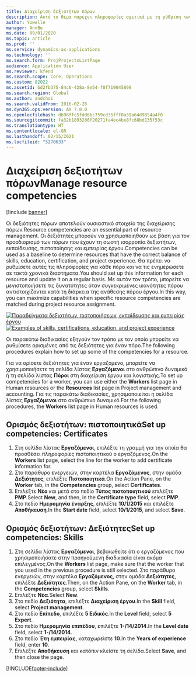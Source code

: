 ```yaml
---
title: Διαχείριση δεξιοτήτων πόρων
description: Αυτό το θέμα παρέχει πληροφορίες σχετικά με τη ρύθμιση των δεξιοτήτων για πόρους έργου.
author: Yowelle
manager: AnnBe
ms.date: 09/01/2020
ms.topic: article
ms.prod: ''
ms.service: dynamics-ax-applications
ms.technology: ''
ms.search.form: ProjProjectsListPage
audience: Application User
ms.reviewer: kfend
ms.search.scope: Core, Operations
ms.custom: 82022
ms.assetid: bd2fb375-84c6-428a-8e54-f0f719045898
ms.search.region: Global
ms.author: andchoi
ms.search.validFrom: 2016-02-28
ms.dyn365.ops.version: AX 7.0.0
ms.openlocfilehash: db96ffc5fdd6bc759cd35fff0a39a64d9854a4f0
ms.sourcegitcommit: fa32b1893286f20271fa4ec4be8fc68bd135f53c
ms.translationtype: HT
ms.contentlocale: el-GR
ms.lasthandoff: 02/15/2021
ms.locfileid: "5270633"
---
```

# <a name="manage-resource-competencies"></a><span data-ttu-id="77226-103">Διαχείριση δεξιοτήτων πόρων</span><span class="sxs-lookup"><span data-stu-id="77226-103">Manage resource competencies</span></span>

[!include [banner](../includes/banner.md)]

<span data-ttu-id="77226-104">Οι δεξιότητες πόρων αποτελούν ουσιαστικό στοιχείο της διαχείρισης πόρων.</span><span class="sxs-lookup"><span data-stu-id="77226-104">Resource competencies are an essential part of resource management.</span></span> <span data-ttu-id="77226-105">Οι δεξιότητες μπορούν να χρησιμοποιηθούν ως βάση για τον προσδιορισμό των πόρων που έχουν τη σωστή ισορροπία δεξιοτήτων, εκπαίδευσης, πιστοποίησης και εμπειρίας έργου.</span><span class="sxs-lookup"><span data-stu-id="77226-105">Competencies can be used as a baseline to determine resources that have the correct balance of skills, education, certification, and project experience.</span></span> <span data-ttu-id="77226-106">Θα πρέπει να ρυθμίσετε αυτές τις πληροφορίες για κάθε πόρο και να τις ενημερώσετε σε τακτά χρονικά διαστήματα.</span><span class="sxs-lookup"><span data-stu-id="77226-106">You should set up this information for each resource and update it on a regular basis.</span></span> <span data-ttu-id="77226-107">Με αυτόν τον τρόπο, μπορείτε να μεγιστοποιήσετε τις δυνατότητες όταν συγκεκριμένες ικανότητες πόρου αντιστοιχίζονται κατά τη διάρκεια της ανάθεσης πόρου έργου.</span><span class="sxs-lookup"><span data-stu-id="77226-107">In this way, you can maximize capabilities when specific resource competencies are matched during project resource assignment.</span></span>

<span data-ttu-id="77226-108">[![Παραδείγματα δεξιοτήτων, πιστοποιήσεων, εκπαίδευσης και εμπειρίας έργου](./media/projectresourcing06-1024x383.jpg)](./media/projectresourcing06.jpg)</span><span class="sxs-lookup"><span data-stu-id="77226-108">[![Examples of skills, certifications, education, and project experience](./media/projectresourcing06-1024x383.jpg)](./media/projectresourcing06.jpg)</span></span>

<span data-ttu-id="77226-109">Οι παρακάτω διαδικασίες εξηγούν τον τρόπο με τον οποίο μπορείτε να ρυθμίσετε ορισμένες από τις δεξιότητες για έναν πόρο.</span><span class="sxs-lookup"><span data-stu-id="77226-109">The following procedures explain how to set up some of the competencies for a resource.</span></span>

<span data-ttu-id="77226-110">Για να ορίσετε δεξιότητες για έναν εργαζόμενο, μπορείτε να χρησιμοποιήσετε τη σελίδα λίστας **Εργαζόμενοι** στο ανθρώπινο δυναμικό ή τη σελίδα λίστας **Πόροι** στη διαχείριση έργου και λογιστικής.</span><span class="sxs-lookup"><span data-stu-id="77226-110">To set up competencies for a worker, you can use either the **Workers** list page in Human resources or the **Resources** list page in Project management and accounting.</span></span> <span data-ttu-id="77226-111">Για τις παρακάτω διαδικασίες, χρησιμοποιείται η σελίδα λίστας **Εργαζόμενοι** στο ανθρώπινο δυναμικό.</span><span class="sxs-lookup"><span data-stu-id="77226-111">For the following procedures, the **Workers** list page in Human resources is used.</span></span>

## <a name="set-up-competencies-certificates"></a><span data-ttu-id="77226-112">Ορισμός δεξιοτήτων: πιστοποιητικά</span><span class="sxs-lookup"><span data-stu-id="77226-112">Set up competencies: Certificates</span></span>

1. <span data-ttu-id="77226-113">Στη σελίδα λίστας **Εργαζόμενοι**, επιλέξτε τη γραμμή για την οποία θα προσθέσει πληροφορίες πιστοποιητικού ο εργαζόμενος.</span><span class="sxs-lookup"><span data-stu-id="77226-113">On the **Workers** list page, select the line for the worker to add certificate information for.</span></span>
2. <span data-ttu-id="77226-114">Στο παράθυρο ενεργειών, στην καρτέλα **Εργαζόμενος**, στην ομάδα **Δεξιότητες**, επιλέξτε **Πιστοποιητικά**.</span><span class="sxs-lookup"><span data-stu-id="77226-114">On the Action Pane, on the **Worker** tab, in the **Competencies** group, select **Certificates**.</span></span>
3. <span data-ttu-id="77226-115">Επιλέξτε **Νέο** και μετά στο πεδίο **Τύπος πιστοποιητικού** επιλέξτε **PMP**.</span><span class="sxs-lookup"><span data-stu-id="77226-115">Select **New**, and then, in the **Certificate type** field, select **PMP**.</span></span>
4. <span data-ttu-id="77226-116">Στο πεδίο **Ημερομηνία έναρξης**, επιλέξτε **10/1/2015** και επιλέξτε **Αποθήκευση**.</span><span class="sxs-lookup"><span data-stu-id="77226-116">In the **Start date** field, select **10/1/2015**, and select **Save**.</span></span>

## <a name="set-up-competencies-skills"></a><span data-ttu-id="77226-117">Ορισμός δεξιοτήτων: Δεξιότητες</span><span class="sxs-lookup"><span data-stu-id="77226-117">Set up competencies: Skills</span></span>

1. <span data-ttu-id="77226-118">Στη σελίδα λίστας **Εργαζόμενοι**, βεβαιωθείτε ότι ο εργαζόμενος που χρησιμοποιήσατε στην προηγούμενη διαδικασία είναι ακόμα επιλεγμένος.</span><span class="sxs-lookup"><span data-stu-id="77226-118">On the **Workers** list page, make sure that the worker that you used in the previous procedure is still selected.</span></span> <span data-ttu-id="77226-119">Στο παράθυρο ενεργειών, στην καρτέλα **Εργαζόμενος**, στην ομάδα **Δεξιότητες**, επιλέξτε **Δεξιότητες**.</span><span class="sxs-lookup"><span data-stu-id="77226-119">Then, on the Action Pane, on the **Worker** tab, in the **Competencies** group, select **Skills**.</span></span>
2. <span data-ttu-id="77226-120">Επιλέξτε **Νέα**.</span><span class="sxs-lookup"><span data-stu-id="77226-120">Select **New**.</span></span>
3. <span data-ttu-id="77226-121">Στο πεδίο **Δεξιότητα**, επιλέξτε **Διαχείριση έργου**.</span><span class="sxs-lookup"><span data-stu-id="77226-121">In the **Skill** field, select **Project management**.</span></span>
4. <span data-ttu-id="77226-122">Στο πεδίο **Επίπεδο**, επιλέξτε **5 Ειδικός**.</span><span class="sxs-lookup"><span data-stu-id="77226-122">In the **Level** field, select **5 Expert**.</span></span>
5. <span data-ttu-id="77226-123">Στο πεδίο **Ημερομηνία επιπέδου**, επιλέξτε **1-/14/2014**.</span><span class="sxs-lookup"><span data-stu-id="77226-123">In the **Level date** field, select **1-/14/2014**.</span></span>
6. <span data-ttu-id="77226-124">Στο πεδίο **Έτη εμπειρίας**, καταχωρείστε **10**.</span><span class="sxs-lookup"><span data-stu-id="77226-124">In the **Years of experience** field, enter **10**.</span></span>
7. <span data-ttu-id="77226-125">Επιλέξτε **Αποθήκευση** και κατόπιν κλείστε τη σελίδα.</span><span class="sxs-lookup"><span data-stu-id="77226-125">Select **Save**, and then close the page.</span></span>


[!INCLUDE[footer-include](../includes/footer-banner.md)]